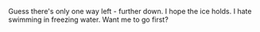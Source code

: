 Guess there's only one way left - further down. I hope the ice holds. I hate swimming in freezing water. Want me to go first?
